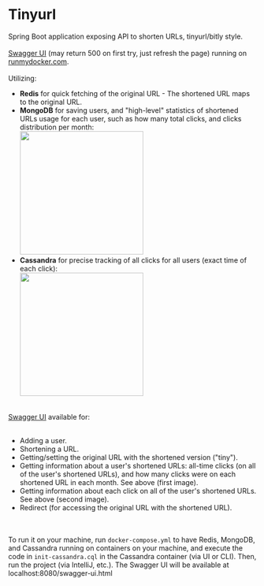 # Tinyurl

Spring Boot application exposing API to shorten URLs, tinyurl/bitly style.
<br><br>
<a href="https://roei-tinyurl.runmydocker-app.com/swagger-ui.html">Swagger UI</a> (may return 500 on first try, just refresh the page) running on <a href="https://runmydocker.com/">runmydocker.com</a>.
<br><br>
Utilizing:
- **Redis** for quick fetching of the original URL - The shortened URL maps to the original URL.
- **MongoDB** for saving users, and "high-level" statistics of shortened URLs usage for each user, such as how many total clicks, and clicks distribution per month:<br>
  <img src="https://github.com/roeishc/tinyurl/assets/95538414/8bb70327-0122-4e53-903b-6d4b30cca68f" width=250>
- **Cassandra** for precise tracking of all clicks for all users (exact time of each click):<br>
  <img src="https://github.com/roeishc/tinyurl/assets/95538414/fb3d6aaa-6815-432a-b281-50da465219fb" width=250>


<br>
<a href="https://roei-tinyurl.runmydocker-app.com/swagger-ui.html">Swagger UI</a> available for:
<br><br>
<ul>
  <li>Adding a user.</li>
  <li>Shortening a URL.</li>
  <li>Getting/setting the original URL with the shortened version ("tiny").</li>
  <li>Getting information about a user's shortened URLs: all-time clicks (on all of the user's shortened URLs), and how many clicks were on each shortened URL in each month. See above (first image).</li>
  <li>Getting information about each click on all of the user's shortened URLs. See above (second image).</li>
  <li>Redirect (for accessing the original URL with the shortened URL).</li>
</ul>

<br><br>
To run it on your machine, run `docker-compose.yml` to have Redis, MongoDB, and Cassandra running on containers on your machine, and execute the code in `init-cassandra.cql` in the Cassandra container (via UI or CLI). Then, run the project (via IntelliJ, etc.). The Swagger UI will be available at localhost:8080/swagger-ui.html
